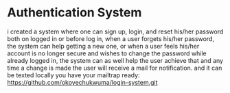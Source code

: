 # Authentication System
i created a system where one can sign up, login, and reset his/her password both on logged in or before log in,
when a user forgets his/her password, the system can help getting a new one,
or when a user feels his/her account is no longer secure and wishes to change the password while already logged in,
the system can as well help the user achieve that and any time a change is made the user will  receive a mail for notification.
and it can be texted locally you have your mailtrap ready:  https://github.com/okoyechukwuma/login-system.git
